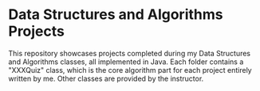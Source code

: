 # Data Structures and Algorithms Projects
This repository showcases projects completed during my Data Structures and Algorithms classes, all implemented in Java. Each folder contains a "XXXQuiz" class, which is the core algorithm part for each project entirely written by me. Other classes are provided by the instructor.

